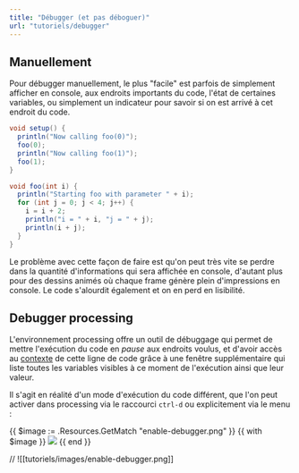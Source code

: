 ```yaml
---
title: "Débugger (et pas déboguer)"
url: "tutoriels/debugger"
---
```


## Manuellement
Pour débugger manuellement, le plus "facile" est parfois de simplement afficher en console, aux endroits importants du code, l'état de certaines variables, ou simplement un indicateur pour savoir si on est arrivé à cet endroit du code.

```java
void setup() {
  println("Now calling foo(0)");
  foo(0);
  println("Now calling foo(1)");
  foo(1);
}

void foo(int i) {
  println("Starting foo with parameter " + i);
  for (int j = 0; j < 4; j++) {
    i = i + 2;
    println("i = " + i, "j = " + j);
    println(i + j);
  }
}
```

Le problème avec cette façon de faire est qu'on peut très vite se perdre dans la quantité d'informations qui sera affichée en console, d'autant plus pour des dessins animés où chaque frame génère plein d'impressions en console. Le code s'alourdit également et on en perd en lisibilité.

## Debugger processing
L'environnement processing offre un outil de débuggage qui permet de mettre l'exécution du code en *pause* aux endroits voulus, et d'avoir accès au [contexte](cours/07-blocs-contextes.md) de cette ligne de code grâce à une fenêtre supplémentaire qui liste toutes les variables visibles à ce moment de l'exécution ainsi que leur valeur.

Il s'agit en réalité d'un mode d'exécution du code différent, que l'on peut activer dans processing via le raccourci `ctrl-d` ou explicitement via le menu :

{{ $image := .Resources.GetMatch "enable-debugger.png" }} 
{{ with $image }} 
  <img src="{{ .RelPermalink }}" width="{{ .Width }}" height="{{ .Height }}"> 
{{ end }}

//
![[tutoriels/images/enable-debugger.png]]